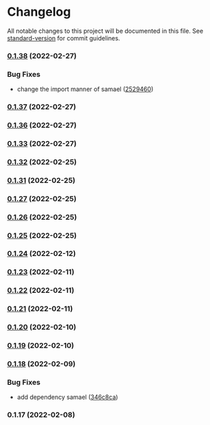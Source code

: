 # Changelog

All notable changes to this project will be documented in this file. See [standard-version](https://github.com/conventional-changelog/standard-version) for commit guidelines.

### [0.1.38](https://github.com/zzzgit/cardation/compare/v0.1.37...v0.1.38) (2022-02-27)


### Bug Fixes

* change the import manner of samael ([2529460](https://github.com/zzzgit/cardation/commit/252946050eef049d3c1e8ad1404596b5842f5cbd))

### [0.1.37](https://github.com/zzzgit/cardation/compare/v0.1.32...v0.1.37) (2022-02-27)

### [0.1.36](https://github.com/zzzgit/cardation/compare/v0.1.32...v0.1.36) (2022-02-27)

### [0.1.33](https://github.com/zzzgit/cardation/compare/v0.1.32...v0.1.33) (2022-02-27)

### [0.1.32](https://github.com/zzzgit/cardation/compare/v0.1.27...v0.1.32) (2022-02-25)

### [0.1.31](https://github.com/zzzgit/cardation/compare/v0.1.27...v0.1.31) (2022-02-25)

### [0.1.27](https://github.com/zzzgit/cardation/compare/v0.1.26...v0.1.27) (2022-02-25)

### [0.1.26](https://github.com/zzzgit/cardation/compare/v0.1.25...v0.1.26) (2022-02-25)

### [0.1.25](https://github.com/zzzgit/cardation/compare/v0.1.24...v0.1.25) (2022-02-25)

### [0.1.24](https://github.com/zzzgit/cardation/compare/v0.1.23...v0.1.24) (2022-02-12)

### [0.1.23](https://github.com/zzzgit/cardation/compare/v0.1.21...v0.1.23) (2022-02-11)

### [0.1.22](https://github.com/zzzgit/cardation/compare/v0.1.21...v0.1.22) (2022-02-11)

### [0.1.21](https://github.com/zzzgit/cardation/compare/v0.1.18...v0.1.21) (2022-02-11)

### [0.1.20](https://github.com/zzzgit/cardation/compare/v0.1.18...v0.1.20) (2022-02-10)

### [0.1.19](https://github.com/zzzgit/cardation/compare/v0.1.18...v0.1.19) (2022-02-10)

### [0.1.18](https://github.com/zzzgit/cardation/compare/v0.1.17...v0.1.18) (2022-02-09)


### Bug Fixes

* add dependency samael ([346c8ca](https://github.com/zzzgit/cardation/commit/346c8ca528902bce58dec155cd325cd484389953))

### 0.1.17 (2022-02-08)
